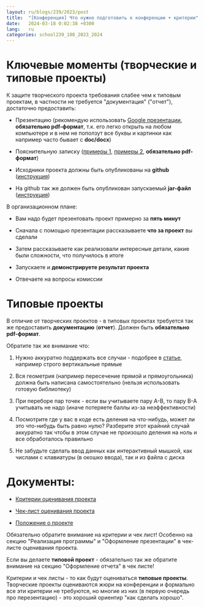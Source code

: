 ```yaml
---
layout: ru/blogs/239/2023/post
title:  "[Конференция] Что нужно подготовить к конференции + критерии"
date:   2024-03-18 0:02:38 +0300
lang:   ru
categories: school239_108_2023_2024
---
```


Ключевые моменты (творческие и типовые проекты)
=======

К защите творческого проекта требования слабее чем к типовым проектам, в частности не требуется "документация" ("отчет"), достаточно предоставить:

 - Презентацию (рекомендую использовать [Google презентации](http://slides.google.com/), **обязательно pdf-формат**, т.к. его легко открыть на любом компьютере и в нем не поползут все буквы и картинки как например часто бывает с **doc/docx**)
 
 - Пояснительную записку ([примеры 1](/blogs/239/2018/school239_105_2018_2019/2019/05/23/projects-result.html), [примеры 2](/blogs/239/2020/school239_105_2020_2021/2021/04/26/presentation-state1.html), **обязательно pdf-формат**)

 - Исходники проекта должны быть опубликованы на **github** ([инструкция](/blogs/239/2022/school239_108_2022_2023/2022/10/19/github.html))
 
 - На github так же должен быть опубликован запускаемый **jar-файл** ([инструкция](/blogs/239/2018/school239_105_2018_2019/2019/04/15/jar-packaging.html))

В организационном плане:

 - Вам надо будет презентовать проект примерно за **пять минут**
 
 - Сначала с помощью презентации рассказываете **что за проект** вы сделали
 
 - Затем рассказываете как реализовали интересные детали, какие были сложности, что получилось в итоге
 
 - Запускаете и **демонстрируете результат проекта**
 
 - Отвечаете на вопросы комиссии

Типовые проекты
=======

В отличие от творческих проектов - в типовых проектах требуется так же предоставить **документацию** (**отчет**). Должен быть **обязательно pdf-формат**.

Обратите так же внимание что:

1) Нужно аккуратно поддержать все случаи - подобрее в [статье](/blogs/239/2022/school239_108_2022_2023/2023/02/07/corner-cases.html), например строго вертикальные прямые

2) Вся геометрия (например пересечение прямой и прямоугольника) должна быть написана самостоятельно (нельзя использовать готовую библиотеку)

3) При переборе пар точек - если вы учитываете пару A-B, то пару B-A учитывать не надо (иначе потеряете баллы из-за неэффективности)

4) Посмотрите где у вас в коде есть деления на что-нибудь, может ли это что-нибудь быть равно нулю? Разберите этот крайний случай аккуратно так чтобы в этом случае не произошло деления на ноль и все обработалось правильно

5) Не забудьте сделать ввод данных как интерактивный мышкой, как числами с клавиатуры (в окошко ввода), так и из файла с диска

Документы:
=======

 - [Критерии оценивания проекта](/static/2023/03/kriterii_for_project.pdf)
 
 - [Чек-лист оценивания проекта](/static/2023/03/check_list_for_project.pdf)

 - [Положение о проекте](/static/2023/03/school_project.pdf)
 
Обязательно обратите внимание на критерии и чек лист! Особенно на секцию "Реализация программы" и "Оформление презентации" в чек-листе оценивания проекта.

Если вы делаете **типовой проект** - обязательно так же обратите внимание на секцию "Оформление отчета" в чек листе!

Критерии и чек листы - то как будут оцениваться **типовые проекты**. Творческие проекты оцениваются жюри на конференции и формально все эти критерии не требуются, но многие из них (в первую очередь про перезентацию) - это хороший ориентир "как сделать хорошо".   
